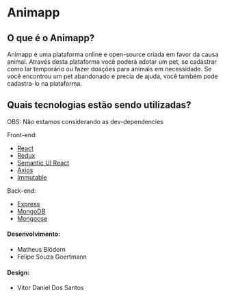 # Animapp

## O que é o Animapp?

Animapp é uma plataforma online e open-source criada em favor da causa animal. Através desta plataforma você poderá adotar um pet, se cadastrar como lar temporário ou fazer doações para animais em necessidade. Se você encontrou um pet abandonado e precia de ajuda, você também pode cadastra-lo na plataforma.

## Quais tecnologias estão sendo utilizadas?

OBS: Não estamos considerando as dev-dependencies

Front-end:
* [React](https://facebook.github.io/react/)
* [Redux](http://redux.js.org/)
* [Semantic UI React](http://react.semantic-ui.com)
* [Axios](https://github.com/mzabriskie/axios)
* [Immutable](https://facebook.github.io/immutable-js/)

Back-end:
* [Express](http://expressjs.com)
* [MongoDB](https://www.mongodb.com/)
* [Mongoose](http://mongoosejs.com/)



#### Desenvolvimento:
* Matheus Blödorn
* Felipe Souza Goertmann

#### Design:
* Vitor Daniel Dos Santos

